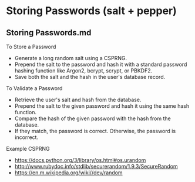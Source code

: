 # Storing Passwords (salt + pepper)

## Storing Passwords.md

To Store a Password

* Generate a long random salt using a CSPRNG.
* Prepend the salt to the password and hash it with a standard password hashing function like Argon2, bcrypt, scrypt, or PBKDF2.
* Save both the salt and the hash in the user's database record.

To Validate a Password

* Retrieve the user's salt and hash from the database.
* Prepend the salt to the given password and hash it using the same hash function.
* Compare the hash of the given password with the hash from the database. 
* If they match, the password is correct. Otherwise, the password is incorrect.

Example CSPRNG

* https://docs.python.org/3/library/os.html#os.urandom
* http://www.rubydoc.info/stdlib/securerandom/1.9.3/SecureRandom
* https://en.m.wikipedia.org/wiki//dev/random

